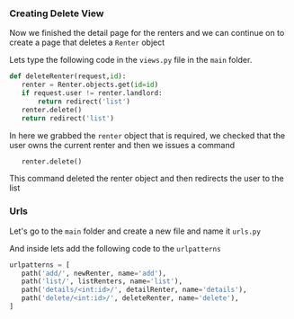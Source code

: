 ### Creating Delete View

Now we finished the detail page for the renters and we can continue on to create a page that deletes a `Renter` object

Lets type the following code in the `views.py` file in the `main` folder.

```python
def deleteRenter(request,id):
   renter = Renter.objects.get(id=id)
   if request.user != renter.landlord:
       return redirect('list')
   renter.delete()
   return redirect('list')
```

In here we grabbed the `renter` object that is required, we checked that the user owns the current renter and then we issues a command

```python
   renter.delete()
```

This command deleted the renter object and then redirects the user to the list

### Urls

Let's go to the `main` folder and create a new file and name it `urls.py`

And inside lets add the following code to the `urlpatterns`

```python
urlpatterns = [
   path('add/', newRenter, name='add'),
   path('list/', listRenters, name='list'),
   path('details/<int:id>/', detailRenter, name='details'),
   path('delete/<int:id>/', deleteRenter, name='delete'),
]
```
